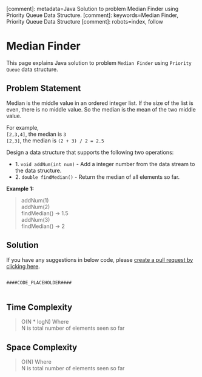 [comment]: metadata=Java Solution to problem Median Finder using Priority Queue Data Structure.
[comment]: keywords=Median Finder, Priority Queue Data Structure
[comment]: robots=index, follow


<h1>Median Finder</h1>
<p>
This page explains Java solution to problem <code class="inline">Median Finder</code> using <code class="inline">Priority Queue</code> data structure.
</p>


<h2 class="heading">Problem Statement</h2>
<p>
Median is the middle value in an ordered integer list. If the size of the list is even, there is no middle value. So the median is the mean of the two middle value.
</p>
<p>
For example, <br /> 
<code class="inline">[2,3,4]</code>, the median is <code class="inline">3</code> <br />
<code class="inline">[2,3]</code>, the median is <code class="inline">(2 + 3) / 2 = 2.5</code>
</p>
<p>
Design a data structure that supports the following two operations:
</p>
<ul>
<li>1. <code class="inline">void addNum(int num)</code> - Add a integer number from the data stream to the data structure.</li>
<li>2. <code class="inline">double findMedian()</code> - Return the median of all elements so far.</li>
</ul>

<b>Example 1:</b>
<blockquote>
<p>
addNum(1) <br />
addNum(2) <br />
findMedian() -> 1.5 <br />
addNum(3) <br />
findMedian() -> 2 <br />
</p>
</blockquote>


<h2 class="heading">Solution</h2>
If you have any suggestions in below code, please <a href="####LINK_PLACEHOLDER####" target="_blank" rel="noopener noreferrer" class="absolute">create a pull request by clicking here</a>.
<pre>
<code class="language-java">
####CODE_PLACEHOLDER####
</code>
</pre>


<h2 class="heading">Time Complexity</h2>
<blockquote>
<p>
O(N * logN) Where <br />
N is total number of elements seen so far
</p>
</blockquote>


<h2 class="heading">Space Complexity</h2>
<blockquote>
<p>
O(N) Where <br />
N is total number of elements seen so far
</p>
</blockquote>